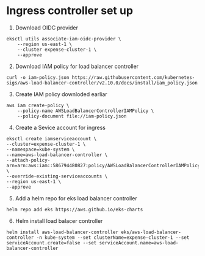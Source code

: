 # Ingress controller set up

1. Download OIDC provider
```
eksctl utils associate-iam-oidc-provider \
    --region us-east-1 \
    --cluster expense-cluster-1 \
    --approve
```
2. Download IAM policy for load balancer controller
```
curl -o iam-policy.json https://raw.githubusercontent.com/kubernetes-sigs/aws-load-balancer-controller/v2.10.0/docs/install/iam_policy.json
```
3. Create IAM policy downloded earliar
```
aws iam create-policy \
    --policy-name AWSLoadBalancerControllerIAMPolicy \
    --policy-document file://iam-policy.json
```
4. Create a Sevice account for ingress
```
eksctl create iamserviceaccount \
--cluster=expense-cluster-1 \
--namespace=kube-system \
--name=aws-load-balancer-controller \
--attach-policy-arn=arn:aws:iam::586794480827:policy/AWSLoadBalancerControllerIAMPolicy \
--override-existing-serviceaccounts \
--region us-east-1 \
--approve
```
5. Add a helm repo for eks load balancer controller
```
helm repo add eks https://aws.github.io/eks-charts
```
6. Helm install load balacer controller
```
helm install aws-load-balancer-controller eks/aws-load-balancer-controller -n kube-system --set clusterName=expense-cluster-1 --set serviceAccount.create=false --set serviceAccount.name=aws-load-balancer-controller
```